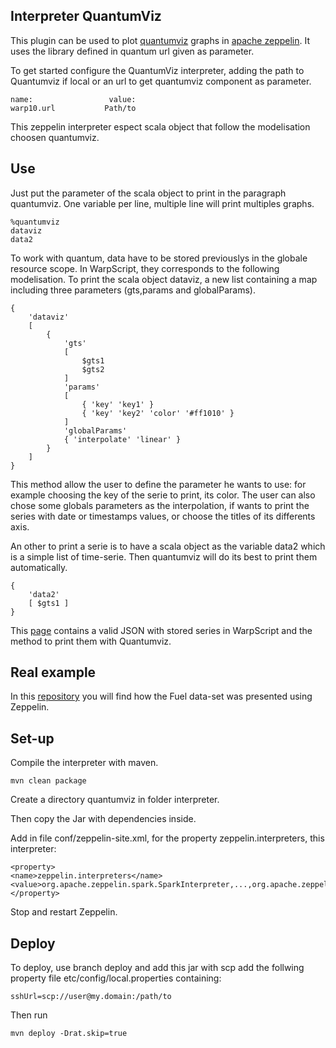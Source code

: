 ## Interpreter QuantumViz

This plugin can be used to plot [quantumviz](https://github.com/cityzendata/warp10-quantumviz) graphs in [apache zeppelin](https://zeppelin.apache.org/). It uses the library defined in quantum url given as parameter.

To get started configure the QuantumViz interpreter, adding the path to Quantumviz if local or an url to get quantumviz component as parameter.

```
name:                 value:
warp10.url           Path/to
```

This zeppelin interpreter espect scala object that follow the modelisation choosen quantumviz. 

## Use

Just put the parameter of the scala object to print in the paragraph quantumviz. One variable per line, multiple line will print multiples graphs.

```
%quantumviz
dataviz
data2
```

To work with quantum, data have to be stored previouslys in the globale resource scope. In WarpScript, they corresponds to the following modelisation. To print the scala object dataviz, a new list containing a map including three parameters (gts,params and globalParams).

```
{
    'dataviz'
    [
        {
            'gts'
            [ 
                $gts1
                $gts2
            ]
            'params'
            [
                { 'key' 'key1' }
                { 'key' 'key2' 'color' '#ff1010' }
            ]
            'globalParams'
            { 'interpolate' 'linear' }
        }
    ]
}
```

This method allow the user to define the parameter he wants to use: for example choosing the key of the serie to print, its color. The user can also chose some globals parameters as the interpolation, if wants to print the series with date or timestamps values, or choose the titles of its differents axis.

An other to print a serie is to have a scala object as the variable data2 which is a simple list of time-serie. Then quantumviz will do its best to print them automatically. 

```
{
    'data2'
    [ $gts1 ]
}
```

This [page](https://github.com/aurrelhebert/WarpScript-Sample/blob/master/zeppelin/warpscript-quantumviz.json) contains a valid JSON with stored series in WarpScript and the method to print them with Quantumviz.

## Real example

In this [repository](https://github.com/aurrelhebert/WarpScript-Sample/tree/master/zeppelin) you will find how the Fuel data-set was presented using Zeppelin.

## Set-up 

Compile the interpreter with maven.

```
mvn clean package
```

Create a directory quantumviz in folder interpreter.

Then copy the Jar with dependencies inside.

Add in file conf/zeppelin-site.xml, for the property zeppelin.interpreters, this interpreter: 

```
<property>
<name>zeppelin.interpreters</name>
<value>org.apache.zeppelin.spark.SparkInterpreter,...,org.apache.zeppelin.quantumviz.QuantumVizInterpreter</value>
</property>
```

Stop and restart Zeppelin.

## Deploy

To deploy, use branch deploy and add this jar with scp add the follwing property file etc/config/local.properties containing: 

```
sshUrl=scp://user@my.domain:/path/to
```

Then run 

```
mvn deploy -Drat.skip=true
```
